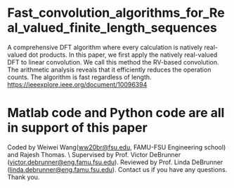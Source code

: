 # Fast_convolution_algorithms_for_Real_valued_finite_length_sequences
A comprehensive DFT algorithm where every calculation is natively real-valued dot products. In this paper, we first apply the natively real-valued DFT to linear convolution. We call this method the RV-based convolution. The arithmetic analysis reveals that it efficiently reduces the operation counts. The algorithm is fast regardless of length. https://ieeexplore.ieee.org/document/10096394

# Matlab code and Python code are all in support of this paper
 Coded by Weiwei Wang(ww20br@fsu.edu, FAMU-FSU Engineering school) and Rajesh Thomas. \\
 Supervised by Prof. Victor DeBrunner (victor.debrunner@eng.famu.fsu.edu). 
 Reviewed by Prof. Linda DeBrunner (linda.debrunner@eng.famu.fsu.edu).
 Contact us if you have any questions. Thank you.
